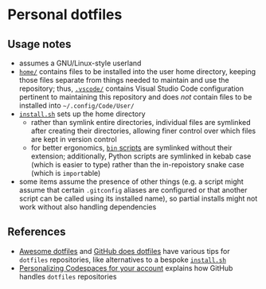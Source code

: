 # Personal dotfiles

## Usage notes

- assumes a GNU/Linux-style userland
- [`home/`](home) contains files to be installed into the user home directory,
  keeping those files separate from things needed to maintain and use the
  repository; thus, [`.vscode/`](.vscode) contains Visual Studio Code
  configuration pertinent to maintaining this repository and does _not_ contain
  files to be installed into `~/.config/Code/User/`
- [`install.sh`](install.sh) sets up the home directory
  - rather than symlink entire directories, individual files are symlinked after
    creating their directories, allowing finer control over which files are kept
    in version control
  - for better ergonomics, [`bin` scripts](home/bin) are symlinked without their
    extension; additionally, Python scripts are symlinked in kebab case (which
    is easier to type) rather than the in-repoistory snake case (which is
    `import`able)
- some items assume the presence of other things (e.g. a script might assume
  that certain `.gitconfig` aliases are configured or that another script can be
  called using its installed name), so partial installs might not work without
  also handling dependencies

## References

- [Awesome dotfiles](https://github.com/webpro/awesome-dotfiles) and
  [GitHub does dotfiles](https://dotfiles.github.io/) have various tips for
  `dotfiles` repositories, like alternatives to a bespoke
  [`install.sh`](install.sh)
- [Personalizing Codespaces for your account](https://docs.github.com/github/developing-online-with-codespaces/personalizing-codespaces-for-your-account)
  explains how GitHub handles `dotfiles` repositories
